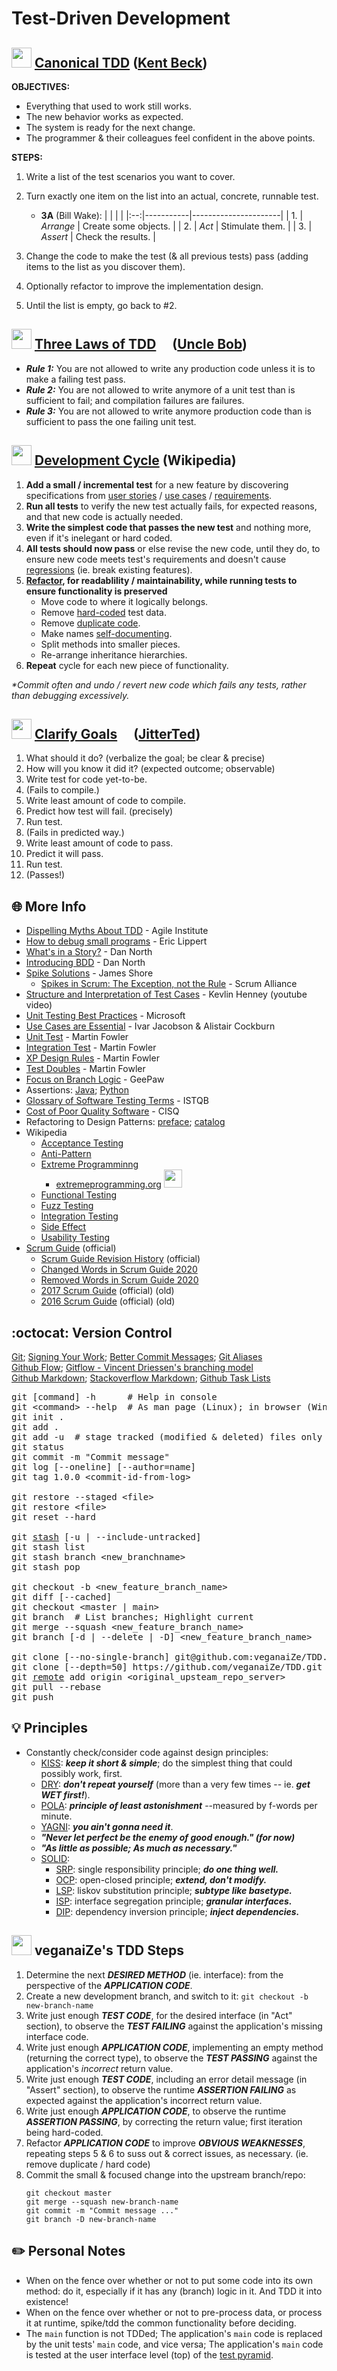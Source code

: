 Test-Driven Development
=======================


<img src="https://avatars.githubusercontent.com/u/46154?v=4" width="32px"
/> [Canonical TDD](https://tidyfirst.substack.com/p/canon-tdd) ([Kent Beck](https://en.wikipedia.org/wiki/Kent_Beck))
------------------

**OBJECTIVES:**
* Everything that used to work still works.
* The new behavior works as expected.
* The system is ready for the next change.
* The programmer & their colleagues feel confident in the above points.

**STEPS:**
1. Write a list of the test scenarios you want to cover.
2. Turn exactly one item on the list into an actual, concrete, runnable test.
   - **3A** (Bill Wake):
     |    |           |                      |
     |:--:|-----------|----------------------|
     | 1. | _Arrange_ | Create some objects. |
     | 2. | _Act_     | Stimulate them.      |
     | 3. | _Assert_  | Check the results.   |
     
4. Change the code to make the test (& all previous tests) pass (adding items to the list as you discover them).
5. Optionally refactor to improve the implementation design.
6. Until the list is empty, go back to #2.


<a href="https://github.com/unclebob"><img src="https://avatars.githubusercontent.com/u/36901?v=4" width="32px"
/></a> [Three Laws of TDD](http://www.butunclebob.com/ArticleS.UncleBob.TheThreeRulesOfTdd) [<img src="https://user-images.githubusercontent.com/7102064/160022421-ed9425eb-6a6b-4849-a090-5a27542b60c3.png" width="16px" />](https://youtu.be/qkblc5WRn-U) ([Uncle Bob](https://en.wikipedia.org/wiki/Robert_C._Martin))
-------------------

* _**Rule 1:**_ You are not allowed to write any production code unless it is to make a failing test pass.
* _**Rule 2:**_ You are not allowed to write anymore of a unit test than is sufficient to fail; and compilation failures are failures.
* _**Rule 3:**_ You are not allowed to write anymore production code than is sufficient to pass the one failing unit test.


<img src="https://www.wikipedia.org/portal/wikipedia.org/assets/img/Wikipedia-logo-v2.png" width="32px"
/> [Development Cycle](https://en.wikipedia.org/wiki/Test-driven_development#Test-driven_development_cycle) (Wikipedia)
-------------------

01. **Add a small / incremental test** for a new feature by discovering specifications from [user stories](https://en.wikipedia.org/wiki/User_story) / [use cases](https://en.wikipedia.org/wiki/Use_case) / [requirements](https://en.wikipedia.org/wiki/Requirement).
02. **Run all tests** to verify the new test actually fails, for expected reasons, and that new code is actually needed.
03. **Write the simplest code that passes the new test** and nothing more, even if it's inelegant or hard coded.
04. **All tests should now pass** or else revise the new code, until they do, to ensure new code meets test's requirements and doesn't cause [regressions](https://en.wikipedia.org/wiki/Software_regression) (ie. break existing features).
05. **[Refactor](https://en.wikipedia.org/wiki/Code_refactoring), for readablility / maintainability, while running tests to ensure functionality is preserved**
    - Move code to where it logically belongs.
    - Remove [hard-coded](https://en.wikipedia.org/wiki/Hard_coding) test data.
    - Remove [duplicate code](https://en.wikipedia.org/wiki/Duplicate_code).
    - Make names [self-documenting](https://en.wikipedia.org/wiki/Self-documenting_code).
    - Split methods into smaller pieces.
    - Re-arrange inheritance hierarchies.
06. **Repeat** cycle for each new piece of functionality.

_*Commit often and undo / revert new code which fails any tests, rather than debugging excessively._


<a href="https://github.com/jitterted"><img src="https://avatars.githubusercontent.com/u/47930468?s=200&v=4" width="32px"
/></a> [Clarify Goals](https://ted.dev/articles/2021/03/05/clarifying-the-goal-of-behavior-change/) [<img src="https://user-images.githubusercontent.com/7102064/160022421-ed9425eb-6a6b-4849-a090-5a27542b60c3.png" width="16px" />](https://youtu.be/P8eRY2c8NFY) ([JitterTed](https://github.com/jitterted))
---------------

01. What should it do? (verbalize the goal; be clear & precise)
02. How will you know it did it? (expected outcome; observable)
03. Write test for code yet-to-be.
04. (Fails to compile.)
05. Write least amount of code to compile.
06. Predict how test will fail. (precisely)
07. Run test.
08. (Fails in predicted way.)
09. Write least amount of code to pass.
10. Predict it will pass.
11. Run test.
12. (Passes!)


🌐 More Info
------------

* [Dispelling Myths About TDD](https://www.agileinstitute.com/articles/dispelling-myths-about-test-driven-development) - Agile Institute
* [How to debug small programs](https://ericlippert.com/2014/03/05/how-to-debug-small-programs/) - Eric Lippert
* [What's in a Story?](https://dannorth.net/whats-in-a-story/) - Dan North
* [Introducing BDD](https://dannorth.net/introducing-bdd/) - Dan North
* [Spike Solutions](https://www.jamesshore.com/v2/books/aoad1/spike_solutions) - James Shore
  - [Spikes in Scrum: The Exception, not the Rule](https://web.archive.org/web/20180712125321id_/https://scrumalliance.org/learn-about-scrum/agile-atlas/agile-atlas-commentaries/may-2014/spikes-in-scrum-the-exception,-not-the-rule) - Scrum Alliance
* [Structure and Interpretation of Test Cases](https://youtu.be/MWsk1h8pv2Q) - Kevlin Henney (youtube video)
* [Unit Testing Best Practices](https://learn.microsoft.com/en-us/dotnet/core/testing/unit-testing-best-practices) - Microsoft
* [Use Cases are Essential](https://dl.acm.org/doi/pdf/10.1145/3631182) - Ivar Jacobson & Alistair Cockburn
* [Unit Test](https://martinfowler.com/bliki/UnitTest.html) - Martin Fowler
* [Integration Test](https://martinfowler.com/bliki/IntegrationTest.html) - Martin Fowler
* [XP Design Rules](https://martinfowler.com/bliki/BeckDesignRules.html) - Martin Fowler
* [Test Doubles](https://martinfowler.com/bliki/TestDouble.html) - Martin Fowler
* [Focus on Branch Logic](https://www.geepawhill.org/2019/02/18/pro-tip-tdd-focus-on-our-branching-logic/) - GeePaw
* Assertions: [Java](https://docs.oracle.com/javase/8/docs/technotes/guides/language/assert.html); [Python](https://wiki.python.org/moin/UsingAssertionsEffectively)
* [Glossary of Software Testing Terms](https://astqb.org/assets/documents/Glossary-of-Software-Testing-Terms-v3.pdf) - ISTQB
* [Cost of Poor Quality Software](http://web.archive.org/web/20200817233131id_/https://www.it-cisq.org/the-cost-of-poor-quality-software-in-the-us-a-2018-report/The-Cost-of-Poor-Quality-Software-in-the-US-2018-Report.pdf) - CISQ
* Refactoring to Design Patterns: [preface](https://courses.cs.duke.edu/compsci308/spring24/readings/kerievsky_preface.pdf); [catalog](https://www.industriallogic.com/refactoring-to-patterns/catalog/)
* Wikipedia
  - [Acceptance Testing](https://en.wikipedia.org/wiki/Acceptance_testing)
  - [Anti-Pattern](https://en.wikipedia.org/wiki/Anti-pattern)
  - [Extreme Programminng](https://en.wikipedia.org/wiki/Extreme_programming)
    - [extremeprogramming.org](http://www.extremeprogramming.org/) <img src="http://www.extremeprogramming.org/images/xplinksm.gif" width="29px" />
  - [Functional Testing](https://en.wikipedia.org/wiki/Functional_testing)
  - [Fuzz Testing](https://en.wikipedia.org/wiki/Fuzzing)
  - [Integration Testing](https://en.wikipedia.org/wiki/Integration_testing)
  - [Side Effect](https://en.wikipedia.org/wiki/Side_effect_(computer_science))
  - [Usability Testing](https://en.wikipedia.org/wiki/Usability_testing)
* [Scrum Guide](https://scrumguides.org/) (official)
  - [Scrum Guide Revision History](https://scrumguides.org/revisions.html) (official)
  - [Changed Words in Scrum Guide 2020](https://www.scrum.org/resources/blog/words-changed-scrum-guide-2020-update)
  - [Removed Words in Scrum Guide 2020](https://www.scrum.org/resources/blog/scrum-guide-2020-update-what-has-been-removed)
  - [2017 Scrum Guide](https://scrumguides.org/docs/scrumguide/v2017/2017-Scrum-Guide-US.pdf) (official) (old)
  - [2016 Scrum Guide](https://scrumguides.org/docs/scrumguide/v2016/2016-Scrum-Guide-US.pdf) (official) (old)


:octocat: Version Control
-------------------------

[Git](https://git-scm.com/docs/gittutorial); [Signing Your Work](https://git-scm.com/book/en/v2/Git-Tools-Signing-Your-Work); [Better Commit Messages](https://www.freecodecamp.org/news/how-to-write-better-git-commit-messages/); [Git Aliases](https://git-scm.com/book/en/v2/Git-Basics-Git-Aliases)  
[Github Flow](https://docs.github.com/en/get-started/using-github/github-flow); [Gitflow - Vincent Driessen's branching model](https://nvie.com/posts/a-successful-git-branching-model/)  
[Github Markdown](https://docs.github.com/en/get-started/writing-on-github); [Stackoverflow Markdown](https://stackoverflow.com/editing-help); [Github Task Lists](https://docs.github.com/en/get-started/writing-on-github/working-with-advanced-formatting/about-task-lists)
<pre>
git [command] -h      # Help in console
git &lt;command> --help  # As man page (Linux); in browser (Windows)
git init .
git add .
git add -u  # stage tracked (modified & deleted) files only
git status
git commit -m "Commit message"
git log [--oneline] [--author=name]
git tag 1.0.0 &lt;commit-id-from-log>

git restore --staged &lt;file>
git restore &lt;file>
git reset --hard

git <a href="https://git-scm.com/book/en/v2/Git-Tools-Stashing-and-Cleaning">stash</a> [-u | --include-untracked]
git stash list
git stash branch &lt;new_branchname>
git stash pop

git checkout -b &lt;new_feature_branch_name>
git diff [--cached]
git checkout &lt;master | main>
git branch  # List branches; Highlight current
git merge --squash &lt;new_feature_branch_name>
git branch [-d | --delete | -D] &lt;new_feature_branch_name>

git clone [--no-single-branch] git@github.com:veganaiZe/TDD.git
git clone [--depth=50] https://github.com/veganaiZe/TDD.git
git <a href="https://git-scm.com/book/en/v2/Git-Basics-Working-with-Remotes">remote</a> add origin &lt;original_upsteam_repo_server>
git pull --rebase
git push
</pre>


💡 Principles
-------------

* Constantly check/consider code against design principles:
  - [KISS](https://en.wikipedia.org/wiki/KISS_principle): ***keep it short & simple***; do the simplest thing that could possibly work, first.
  - [DRY](https://en.wikipedia.org/wiki/Don%27t_repeat_yourself): ***don't repeat yourself*** (more than a very few times -- ie. ***get WET first!***).
  - [POLA](https://en.wikipedia.org/wiki/Principle_of_least_astonishment): ***principle of least astonishment*** --measured by f-words per minute.
  - [YAGNI](https://en.wikipedia.org/wiki/You_aren%27t_gonna_need_it): ***you ain't gonna need it***.
  - ***"Never let perfect be the enemy of good enough." (for now)***
  - ***"As little as possible; As much as necessary."***
  - [SOLID](https://en.wikipedia.org/wiki/SOLID):
    - [SRP](https://en.wikipedia.org/wiki/Single-responsibility_principle): single responsibility principle; ***do one thing well.***
    - [OCP](https://en.wikipedia.org/wiki/Open%E2%80%93closed_principle): open-closed principle; ***extend, don't modify.***
    - [LSP](https://en.wikipedia.org/wiki/Liskov_substitution_principle): liskov substitution principle; ***subtype like basetype.***
    - [ISP](https://en.wikipedia.org/wiki/Interface_segregation_principle): interface segregation principle; ***granular interfaces.***
    - [DIP](https://en.wikipedia.org/wiki/Dependency_inversion_principle): dependency inversion principle; ***inject dependencies.***


<img src="https://github.com/user-attachments/assets/20044412-0611-4bb9-ad6f-8c50435753e3" width="32px"
/> veganaiZe's TDD Steps
------------------------

1. Determine the next __*DESIRED METHOD*__ (ie. interface): from the perspective of the __*APPLICATION CODE*__.
2. Create a new development branch, and switch to it: `git checkout -b new-branch-name`
3. Write just enough __*TEST CODE*__, for the desired interface (in "Act" section), to observe the __*TEST FAILING*__ against the application's missing interface code.
4. Write just enough __*APPLICATION CODE*__, implementing an empty method (returning the correct type), to observe the __*TEST PASSING*__ against the application's *incorrect* return value.
5. Write just enough __*TEST CODE*__, including an error detail message (in "Assert" section), to observe the runtime __*ASSERTION FAILING*__ as expected against the application's incorrect return value.
6. Write just enough __*APPLICATION CODE*__, to observe the runtime __*ASSERTION PASSING*__, by correcting the return value; first iteration being hard-coded.
7. Refactor __*APPLICATION CODE*__ to improve __*OBVIOUS WEAKNESSES*__, repeating steps 5 & 6 to suss out & correct issues, as necessary. (ie. remove duplicate / hard code)
8. Commit the small & focused change into the upstream branch/repo:
    ```
    git checkout master
    git merge --squash new-branch-name
    git commit -m "Commit message ..."
    git branch -D new-branch-name
    ```


✏️ Personal Notes
-----------------

* When on the fence over whether or not to put some code into its own method: do it, especially if it has any (branch) logic in it.  And TDD it into existence!
* When on the fence over whether or not to pre-process data, or process it at runtime, spike/tdd the common functionality before deciding.
* The `main` function is not TDDed; The application's `main` code is replaced by the unit tests' `main` code, and vice versa; The application's `main` code is tested at the user interface level (top) of the [test pyramid](https://en.wikipedia.org/wiki/Test_automation#Testing_at_different_levels).
